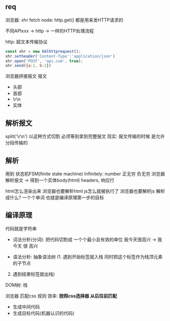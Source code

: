 ## req
浏览器: xhr fetch
node: http.get()
都是用来发HTTP请求的

不同APIxxx -> http -> 一样的HTTP处理流程

http: 超文本传输协议

```js
const xhr = new Xmlhttprequest();
xhr.setheader('Content-Type':'application/json')
xhr.open('POST', 'api.com', true);
xhr.send({a:1, b:2})
```
浏览器拼接报文
 报文
 - 头部
 - 首部
 - \r\n
 - 实体

 ## 解析报文
 split('\r\n')  以这种方式切割 必须等到拿到完整报文
 现实: 报文传输的时候 是允许分段传输的

 ## 解析
 用到 状态机FSM(finite state machine)
 Infinitely: number 正无穷 负无穷
 浏览器解析报文 -> 得到一个实体body(html)  headers, 响应行

 html怎么渲染出来 浏览器也要解析html
 js怎么就被执行了 浏览器也要解析js
 解析成什么? 
 一个个单词 也就是编译原理第一步的目标


 ## 编译原理
 代码就是字符串
- 词法分析(分词): 把代码切割成 一个个最小且有效的单位
    我今天很高兴 -> 我  今天  很  高兴

- 语法分析: 抽象语法树
(1. 遇到开始标签就入栈 同时把这个标签作为栈顶元素的子节点
 2. 遇到结束标签就出栈)

 DOM树: 栈

 浏览器 匹配css 规则
 效率: **按照css选择器 从后往前匹配**

- 生成中间代码
- 生成目标代码(机器认识的代码)

